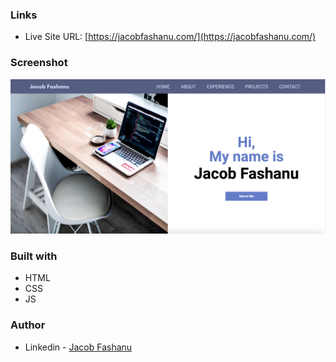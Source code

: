 ### Links

- Live Site URL: [https://jacobfashanu.com/](https://jacobfashanu.com/)

### Screenshot

![](./assets/personalsite-screenshot.png)


### Built with

- HTML
- CSS
- JS

### Author

- Linkedin - [Jacob Fashanu](https://www.linkedin.com/in/jacob-fashanu/)
